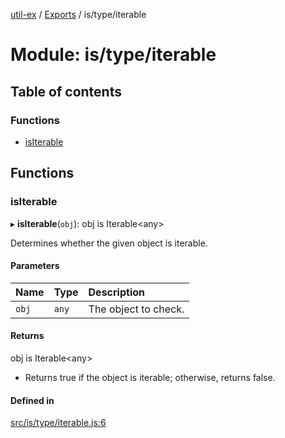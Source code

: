 [util-ex](../README.md) / [Exports](../modules.md) / is/type/iterable

# Module: is/type/iterable

## Table of contents

### Functions

- [isIterable](is_type_iterable.md#isiterable)

## Functions

### isIterable

▸ **isIterable**(`obj`): obj is Iterable\<any\>

Determines whether the given object is iterable.

#### Parameters

| Name | Type | Description |
| :------ | :------ | :------ |
| `obj` | `any` | The object to check. |

#### Returns

obj is Iterable\<any\>

- Returns true if the object is iterable; otherwise, returns false.

#### Defined in

[src/is/type/iterable.js:6](https://github.com/snowyu/util-ex.js/blob/5250ebf/src/is/type/iterable.js#L6)
